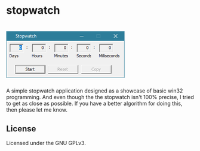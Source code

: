 # stopwatch

# ![icon](stopwatch.png)

A simple stopwatch application designed as a showcase of basic win32 programming. And even though the the stopwatch isn't 100% precise, I tried to get as close as possible. If you have a better algorithm for doing this, then please let me know.

## License

Licensed under the GNU GPLv3.